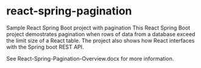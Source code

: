 # react-spring-pagination
Sample React Spring Boot project with pagination
This React Spring Boot project demostrates pagination when rows of data from a database
exceed the limit size of a React table. The project also shows how React interfaces with
the Spring boot REST API. 

See React-Spring-Pagination-Overview.docx for more information.
